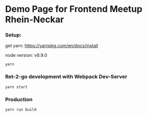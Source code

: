 
# Demo Page for Frontend Meetup Rhein-Neckar

### Setup:

get yarn: https://yarnpkg.com/en/docs/install

node version: v8.9.0

`yarn`

### Ret-2-go development with Webpack Dev-Server

`yarn start`

### Production

`yarn run build`